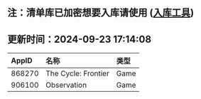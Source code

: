 ## 注：清单库已加密想要入库请使用 ([入库工具](https://github.com/BlankTMing/ManifestAutoUpdate/releases))

## 更新时间：2024-09-23 17:14:08
| AppID | 名称 | 类型  |
| :-------------------- | :----------------------------- | :----------- |
| 868270 | The Cycle: Frontier| Game |
| 906100 | Observation| Game |
